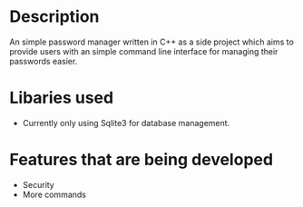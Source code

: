 # Description
An simple password manager written in C++ as a side project which aims to provide users with an simple command line interface for managing their passwords easier.

# Libaries used
- Currently only using Sqlite3 for database management.

# Features that are being developed 
- Security
- More commands
